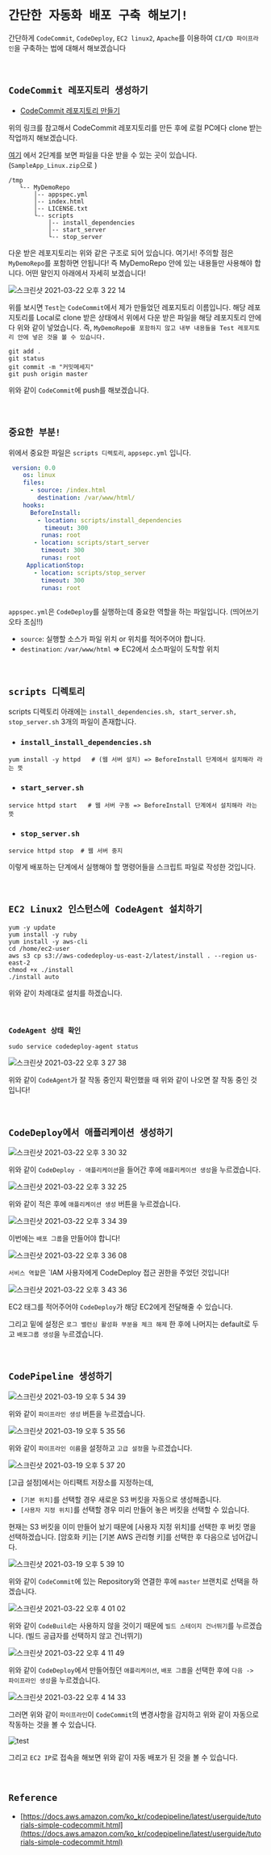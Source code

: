 # `간단한 자동화 배포 구축 해보기!`

간단하게 `CodeCommit`, `CodeDeploy`, `EC2 linux2`, `Apache`를 이용하여 `CI/CD 파이프라인`을 구축하는 법에 대해서 해보겠습니다

<br>

## `CodeCommit 레포지토리 생성하기`

- [CodeCommit 레포지토리 만들기](https://github.com/wjdrbs96/Today-I-Learn/blob/master/AWS/3%EC%A3%BC%EC%B0%A8/CodeCommit%20%EC%8B%A4%EC%8A%B5%ED%95%98%EA%B8%B0.md)

위의 링크를 참고해서 CodeCommit 레포지토리를 만든 후에 로컬 PC에다 clone 받는 작업까지 해보겠습니다. 

[여기](https://docs.aws.amazon.com/ko_kr/codepipeline/latest/userguide/tutorials-simple-codecommit.html) 에서 2단계를 보면 파일을 다운 받을 수 있는 곳이 있습니다.(`SampleApp_Linux.zip`으로 ) 

```
/tmp
   └-- MyDemoRepo
       │-- appspec.yml
       │-- index.html
       │-- LICENSE.txt
       └-- scripts
           │-- install_dependencies
           │-- start_server
           └-- stop_server
```

다운 받은 레포지토리는 위와 같은 구조로 되어 있습니다. 여기서! 주의할 점은 `MyDemoRepo`를 포함하면 안됩니다! 즉 MyDemoRepo 안에 있는 내용들만 사용해야 합니다. 어떤 말인지 아래에서 자세히 보겠습니다!

![스크린샷 2021-03-22 오후 3 22 14](https://user-images.githubusercontent.com/45676906/111948482-916e3580-8b22-11eb-8d78-a61ca7962028.png)

위를 보시면 `Test`는 `CodeCommit`에서 제가 만들었던 레포지토리 이름입니다. 해당 레포지토리를 Local로 clone 받은 상태에서 위에서 다운 받은 파일을 해당 레포지토리 안에다 위와 같이 넣었습니다. 
즉, `MyDemoRepo를 포함하지 않고 내부 내용들을 Test 레포지토리 안에 넣은 것을 볼 수 있습니다.`

```
git add .
git status
git commit -m "커밋메세지"
git push origin master
```

위와 같이 `CodeCommit`에 push를 해보겠습니다. 

<br>

## `중요한 부분!`

위에서 중요한 파일은 `scripts 디렉토리`, `appsepc.yml` 입니다.

```yaml
 version: 0.0
    os: linux
    files:
      - source: /index.html
        destination: /var/www/html/
    hooks:
      BeforeInstall:
        - location: scripts/install_dependencies
          timeout: 300
         runas: root
       - location: scripts/start_server
         timeout: 300
         runas: root
     ApplicationStop:
       - location: scripts/stop_server
         timeout: 300
         runas: root
  
```

`appspec.yml`은 `CodeDeploy`를 실행하는데 중요한 역할을 하는 파일입니다. (띄어쓰기 오타 조심!!)

- `source`: 실행할 소스가 파일 위치 or 위치를 적어주어야 합니다.
- `destination`: `/var/www/html` => EC2에서 소스파일이 도착할 위치

<br>

## `scripts 디렉토리`

scripts 디렉토리 아래에는 `install_dependencies.sh, start_server.sh, stop_server.sh` 3개의 파일이 존재합니다. 

- ### `install_install_dependencies.sh`

```
yum install -y httpd   # (웹 서버 설치) => BeforeInstall 단계에서 설치해라 라는 뜻
```

- ### `start_server.sh`

```
service httpd start   # 웹 서버 구동 => BeforeInstall 단계에서 설치해라 라는 뜻
```

- ### `stop_server.sh`

```
service httpd stop  # 웹 서버 중지
```

이렇게 배포하는 단계에서 실행해야 할 명령어들을 스크립트 파일로 작성한 것입니다.

<br>

## `EC2 Linux2 인스턴스에 CodeAgent 설치하기`

```
yum -y update
yum install -y ruby
yum install -y aws-cli
cd /home/ec2-user
aws s3 cp s3://aws-codedeploy-us-east-2/latest/install . --region us-east-2
chmod +x ./install
./install auto
```

위와 같이 차례대로 설치를 하겠습니다. 

<br>

### `CodeAgent 상태 확인`

```
sudo service codedeploy-agent status
```

![스크린샷 2021-03-22 오후 3 27 38](https://user-images.githubusercontent.com/45676906/111948931-325cf080-8b23-11eb-8c54-d31a7a89b880.png)

위와 같이 `CodeAgent`가 잘 작동 중인지 확인했을 때 위와 같이 나오면 잘 작동 중인 것입니다!

<br>

## `CodeDeploy에서 애플리케이션 생성하기`

![스크린샷 2021-03-22 오후 3 30 32](https://user-images.githubusercontent.com/45676906/111949175-997aa500-8b23-11eb-9360-5476c601e2d9.png)

위와 같이 `CodeDeploy - 애플리케이션`을 들어간 후에 `애플리케이션 생성`을 누르겠습니다. 

![스크린샷 2021-03-22 오후 3 32 25](https://user-images.githubusercontent.com/45676906/111949333-da72b980-8b23-11eb-93bd-5110b2a12ec7.png)

위와 같이 적은 후에 `애플리케이션 생성` 버튼을 누르겠습니다. 

![스크린샷 2021-03-22 오후 3 34 39](https://user-images.githubusercontent.com/45676906/111949486-29b8ea00-8b24-11eb-8937-cc04f589bacd.png)

이번에는 `배포 그룹`을 만들어야 합니다! 

![스크린샷 2021-03-22 오후 3 36 08](https://user-images.githubusercontent.com/45676906/111950164-430e6600-8b25-11eb-9c79-9fdc16b5250b.png)

`서비스 역할`은 `IAM 사용자에게 CodeDeploy 접근 권한을 주었던 것입니다!

![스크린샷 2021-03-22 오후 3 43 36](https://user-images.githubusercontent.com/45676906/111950362-82d54d80-8b25-11eb-8c23-87d7f2dc44d4.png)

EC2 태그를 적어주어야 `CodeDeploy`가 해당 EC2에게 전달해줄 수 있습니다. 

그리고 밑에 설정은 `로그 밸런싱 활성화 부분을 체크 해제` 한 후에 나머지는 default로 두고 `배포그룹 생성`을 누르겠습니다.

<br>

## `CodePipeline 생성하기`

![스크린샷 2021-03-19 오후 5 34 39](https://user-images.githubusercontent.com/45676906/111752752-7066d400-88d9-11eb-88fc-84f97b1abd29.png)

위와 같이 `파이프라인 생성` 버튼을 누르겠습니다. 

![스크린샷 2021-03-19 오후 5 35 56](https://user-images.githubusercontent.com/45676906/111752963-a6a45380-88d9-11eb-9233-e120682cdd36.png)

위와 같이 `파이프라인 이름`을 설정하고 `고급 설정`을 누르겠습니다. 

![스크린샷 2021-03-19 오후 5 37 20](https://user-images.githubusercontent.com/45676906/111753110-cf2c4d80-88d9-11eb-9554-227f64a6e0ac.png)

[고급 설정]에서는 아티팩트 저장소를 지정하는데,

- `[기본 위치]`를 선택할 경우 새로운 S3 버킷을 자동으로 생성해줍니다.
- `[사용자 지정 위치]`를 선택할 경우 미리 만들어 놓은 버킷을 선택할 수 있습니다. 

현재는 S3 버킷을 이미 만들어 놨기 때문에 [사용자 지정 위치]를 선택한 후 버킷 명을 선택하겠습니다. [암호화 키]는 [기본 AWS 관리형 키]를 선택한 후 다음으로 넘어갑니다.

![스크린샷 2021-03-19 오후 5 39 10](https://user-images.githubusercontent.com/45676906/111753314-11ee2580-88da-11eb-8120-5336cb0f3c00.png)

위와 같이 `CodeCommit`에 있는 Repository와 연결한 후에 `master` 브랜치로 선택을 하겠습니다. 

![스크린샷 2021-03-22 오후 4 01 02](https://user-images.githubusercontent.com/45676906/111952117-fd9f6800-8b27-11eb-9186-8cb0ecfd9dd0.png)

위와 같이 `CodeBuild`는 사용하지 않을 것이기 때문에 `빌드 스테이지 건너뛰기`를 누르겠습니다. (빌드 공급자를 선택하지 않고 건너뛰기)

![스크린샷 2021-03-22 오후 4 11 49](https://user-images.githubusercontent.com/45676906/111953038-65a27e00-8b29-11eb-9576-14a6982e5d19.png)

위와 같이 `CodeDeploy`에서 만들어줬던 `애플리케이션`, `배포 그룹`을 선택한 후에 `다음 -> 파이프라인 생성`을 누르겠습니다.

![스크린샷 2021-03-22 오후 4 14 33](https://user-images.githubusercontent.com/45676906/111953287-bf0aad00-8b29-11eb-993c-169093ca1e35.png)

그러면 위와 같이 `파이프라인`이 `CodeCommit`의 변경사항을 감지하고 위와 같이 자동으로 작동하는 것을 볼 수 있습니다. 

![test](https://docs.aws.amazon.com/ko_kr/codepipeline/latest/userguide/images/codepipeline-demo-success-message-codedeploy.png)

그리고 `EC2 IP`로 접속을 해보면 위와 같이 자동 배포가 된 것을 볼 수 있습니다. 


<br>

## `Reference`

- [https://docs.aws.amazon.com/ko_kr/codepipeline/latest/userguide/tutorials-simple-codecommit.html](https://docs.aws.amazon.com/ko_kr/codepipeline/latest/userguide/tutorials-simple-codecommit.html)